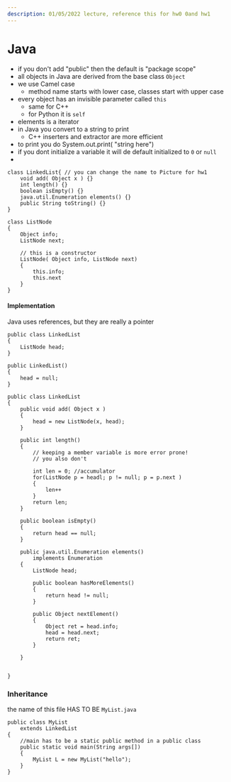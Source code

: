 ```yaml
---
description: 01/05/2022 lecture, reference this for hw0 0and hw1
---
```


# Java

* if you don't add "public" then the default is "package scope"
* all objects in Java are derived from the base class `Object`
* we use Camel case
  * method name starts with lower case, classes start with upper case
* every object has an invisible parameter called `this`
  * same for C++
  * for Python it is `self`&#x20;
* elements is a iterator
* in Java you convert to a string to print
  * C++ inserters and extractor are more efficient
* to print you do System.out.print( "string here")
* if you dont initialize a variable it will de default initialized to `0` or `null`
*

```
class LinkedList{ // you can change the name to Picture for hw1
    void add( Object x ) {}
    int length() {}
    boolean isEmpty() {}
    java.util.Enumeration elements() {}
    public String toString() {}
}
```



```
class ListNode
{
    Object info;
    ListNode next;
    
    // this is a constructor
    ListNode( Object info, ListNode next) 
    {
        this.info;
        this.next
    }
}
```

#### Implementation

Java uses references, but they are really a pointer

```
public class LinkedList
{
    ListNode head;
}

public LinkedList()
{
    head = null;
}
```



```
public class LinkedList
{
    public void add( Object x ) 
    {
        head = new ListNode(x, head);
    }
    
    public int length()
    { 
        // keeping a member variable is more error prone!
        // you also don't 
        
        int len = 0; //accumulator
        for(ListNode p = headl; p != null; p = p.next )
        {
            len++
        }
        return len;
    }
    
    public boolean isEmpty()
    {
        return head == null;
    }
    
    public java.util.Enumeration elements()
        implements Enumeration
    {
        ListNode head;
        
        public boolean hasMoreElements()
        {
            return head != null;
        }
        
        public Object nextElement()
        {
            Object ret = head.info;
            head = head.next;
            return ret;
        }
        
    }
    
    
}
```



### Inheritance

the name of this file HAS TO BE `MyList.java`

```
public class MyList
    extends LinkedList
{
    //main has to be a static public method in a public class
    public static void main(String args[]) 
    {
        MyList L = new MyList("hello");
    }
}
```
